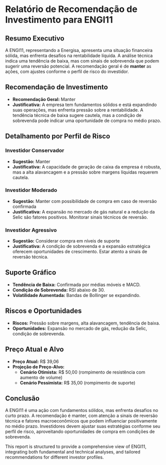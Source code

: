 
# Relatório de Recomendação de Investimento para ENGI11

## Resumo Executivo
A ENGI11, representando a Energisa, apresenta uma situação financeira sólida, mas enfrenta desafios na rentabilidade líquida. A análise técnica indica uma tendência de baixa, mas com sinais de sobrevenda que podem sugerir uma reversão potencial. A recomendação geral é de **manter** as ações, com ajustes conforme o perfil de risco do investidor.

## Recomendação de Investimento
- **Recomendação Geral:** Manter
- **Justificativa:** A empresa tem fundamentos sólidos e está expandindo suas operações, mas enfrenta pressão sobre a rentabilidade. A tendência técnica de baixa sugere cautela, mas a condição de sobrevenda pode indicar uma oportunidade de compra no médio prazo.

## Detalhamento por Perfil de Risco

### Investidor Conservador
- **Sugestão:** Manter
- **Justificativa:** A capacidade de geração de caixa da empresa é robusta, mas a alta alavancagem e a pressão sobre margens líquidas requerem cautela.

### Investidor Moderado
- **Sugestão:** Manter com possibilidade de compra em caso de reversão confirmada
- **Justificativa:** A expansão no mercado de gás natural e a redução da Selic são fatores positivos. Monitorar sinais técnicos de reversão.

### Investidor Agressivo
- **Sugestão:** Considerar compra em níveis de suporte
- **Justificativa:** A condição de sobrevenda e a expansão estratégica oferecem oportunidades de crescimento. Estar atento a sinais de reversão técnica.

## Suporte Gráfico
- **Tendência de Baixa:** Confirmada por médias móveis e MACD.
- **Condição de Sobrevenda:** RSI abaixo de 30.
- **Volatilidade Aumentada:** Bandas de Bollinger se expandindo.

## Riscos e Oportunidades
- **Riscos:** Pressão sobre margens, alta alavancagem, tendência de baixa.
- **Oportunidades:** Expansão no mercado de gás, redução da Selic, condição de sobrevenda.

## Preço Atual e Alvo
- **Preço Atual:** R$ 39,06
- **Projeção de Preço-Alvo:**
  - **Cenário Otimista:** R$ 50,00 (rompimento de resistência com aumento de volume)
  - **Cenário Pessimista:** R$ 35,00 (rompimento de suporte)

## Conclusão
A ENGI11 é uma ação com fundamentos sólidos, mas enfrenta desafios no curto prazo. A recomendação é manter, com atenção a sinais de reversão técnica e fatores macroeconômicos que podem influenciar positivamente no médio prazo. Investidores devem ajustar suas estratégias conforme seu perfil de risco, aproveitando oportunidades de compra em condições de sobrevenda.



This report is structured to provide a comprehensive view of ENGI11, integrating both fundamental and technical analyses, and tailored recommendations for different investor profiles.